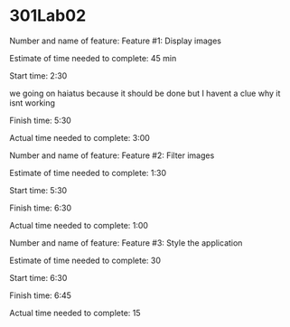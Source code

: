# 301Lab02

Number and name of feature: Feature #1: Display images

Estimate of time needed to complete: 45 min

Start time: 2:30

we going on haiatus because it should be done but I havent a clue why it isnt working

Finish time: 5:30

Actual time needed to complete: 3:00


Number and name of feature: Feature #2: Filter images

Estimate of time needed to complete: 1:30

Start time: 5:30

Finish time: 6:30

Actual time needed to complete: 1:00


Number and name of feature: Feature #3: Style the application

Estimate of time needed to complete: 30

Start time: 6:30

Finish time: 6:45

Actual time needed to complete: 15